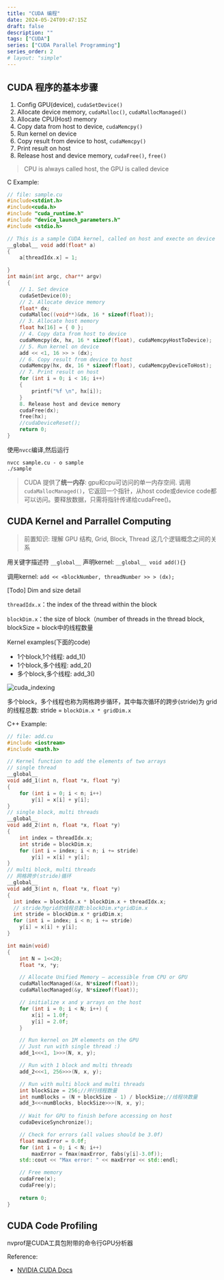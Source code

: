 ```yaml
---
title: "CUDA 编程"
date: 2024-05-24T09:47:15Z
draft: false
description: ""
tags: ["CUDA"]
series: ["CUDA Parallel Programming"]
series_order: 2
# layout: "simple"
---
```


## CUDA 程序的基本步骤

1. Config GPU(device), `cudaSetDevice()`
2. Allocate device memory, `cudaMalloc()`, `cudaMallocManaged()`
3. Allocate CPU(Host) memory
4. Copy data from host to device, `cudaMemcpy()`
5. Run kernel on device
6. Copy result from device to host, `cudaMemcpy()`
7. Print result on host
8. Release host and device memory, `cudaFree()`, `free()`

> CPU is always called host, the GPU is called device

C Example:

```C
// file: sample.cu
#include<stdint.h>
#include<cuda.h>
#include "cuda_runtime.h"
#include "device_launch_parameters.h"
#include <stdio.h>

// This is a sample CUDA kernel, called on host and execte on device
__global__ void add(float* a)
{
	a[threadIdx.x] = 1;

}
int main(int argc, char** argv)
{
	// 1. Set device 
	cudaSetDevice(0);
	// 2. Allocate device memory
	float* dx;
	cudaMalloc((void**)&dx, 16 * sizeof(float));
	// 3. Allocate host memory
	float hx[16] = { 0 };
	// 4. Copy data from host to device
	cudaMemcpy(dx, hx, 16 * sizeof(float), cudaMemcpyHostToDevice);
    // 5. Run kernel on device
	add << <1, 16 >> > (dx);
	// 6. Copy result from device to host
	cudaMemcpy(hx, dx, 16 * sizeof(float), cudaMemcpyDeviceToHost);
    // 7. Print result on host
	for (int i = 0; i < 16; i++)
	{
		printf("%f \n", hx[i]);
	}
	8. Release host and device memory
	cudaFree(dx);
	free(hx);
    //cudaDeviceReset();
	return 0;
}
```

使用`nvcc`编译,然后运行

```shell
nvcc sample.cu - o sample
./sample
```

> CUDA 提供了**统一内存**: gpu和cpu可访问的单一内存空间. 调用`cudaMallocManaged()`，它返回一个指针，从host code或device code都可以访问。要释放数据，只需将指针传递给cudaFree()。

## CUDA Kernel and Parrallel Computing

> 前置知识: 理解 GPU 结构, Grid, Block, Thread 这几个逻辑概念之间的关系

用关键字描述符 `__global__` 声明kernel: `__global__ void add(){}`

调用kernel: `add << <blockNumber, threadNumber >> > (dx);`

[Todo] Dim and size detail

`threadIdx.x`：the index of the thread within the block

`blockDim.x`：the size of block（number of threads in the thread block, blockSize = block中的线程数量

Kernel examples(下面的code)
- 1个block,1个线程: add_1()
- 1个block,多个线程: add_2()
- 多个block,多个线程: add_3()

![cuda_indexing](https://developer-blogs.nvidia.com/wp-content/uploads/2017/01/cuda_indexing.png)

多个block，多个线程也称为网格跨步循环，其中每次循环的跨步(stride)为 grid 的线程总数: stride = `blockDim.x * gridDim.x`

C++ Example:

```C++
// file: add.cu
#include <iostream>
#include <math.h>

// Kernel function to add the elements of two arrays
// single thread
__global__
void add_1(int n, float *x, float *y)
{
    for (int i = 0; i < n; i++)
        y[i] = x[i] + y[i];
}
// single block, multi threads
__global__
void add_2(int n, float *x, float *y)
{
    int index = threadIdx.x;
    int stride = blockDim.x;
    for (int i = index; i < n; i += stride)
        y[i] = x[i] + y[i];
}
// multi block, multi threads
// 网格跨步(stride)循环
__global__
void add_3(int n, float *x, float *y)
{
  int index = blockIdx.x * blockDim.x + threadIdx.x;
  // stride为grid的线程总数:blockDim.x*gridDim.x
  int stride = blockDim.x * gridDim.x;
  for (int i = index; i < n; i += stride)
    y[i] = x[i] + y[i];
}

int main(void)
{
    int N = 1<<20;
    float *x, *y;

    // Allocate Unified Memory – accessible from CPU or GPU
    cudaMallocManaged(&x, N*sizeof(float));
    cudaMallocManaged(&y, N*sizeof(float));

    // initialize x and y arrays on the host
    for (int i = 0; i < N; i++) {
        x[i] = 1.0f;
        y[i] = 2.0f;
    }

    // Run kernel on 1M elements on the GPU
    // Just run with single thread :) 
    add_1<<<1, 1>>>(N, x, y);

    // Run with 1 block and multi threads
    add_2<<<1, 256>>>(N, x, y);

    // Run with multi block and multi threads
    int blockSize = 256;//并行线程数量
    int numBlocks = (N + blockSize - 1) / blockSize;//线程块数量
    add_3<<<numBlocks, blockSize>>>(N, x, y);
    
    // Wait for GPU to finish before accessing on host
    cudaDeviceSynchronize();

    // Check for errors (all values should be 3.0f)
    float maxError = 0.0f;
    for (int i = 0; i < N; i++)
        maxError = fmax(maxError, fabs(y[i]-3.0f));
    std::cout << "Max error: " << maxError << std::endl;

    // Free memory
    cudaFree(x);
    cudaFree(y);
    
    return 0;
}
```

## CUDA Code Profiling

nvprof是CUDA工具包附带的命令行GPU分析器

Reference:

- [NVIDIA CUDA Docs](https://developer.nvidia.com/blog/even-easier-introduction-cuda/)